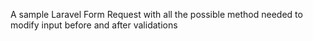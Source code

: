 A sample Laravel Form Request with all the possible method needed to modify input before and after validations 
